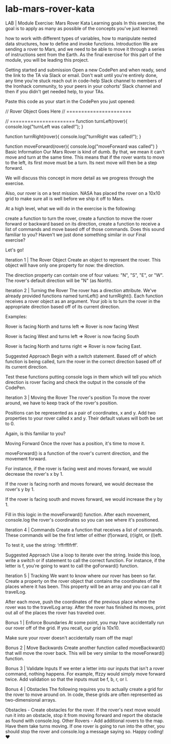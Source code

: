 # lab-mars-rover-kata
LAB | Module Exercise: Mars Rover Kata
Learning goals
In this exercise, the goal is to apply as many as possible of the concepts you've just learned:

how to work with different types of variables,
how to manipulate nested data structures,
how to define and invoke functions.
Introduction
We are sending a rover to Mars, and we need to be able to move it through a series of instructions sent from the Earth. As the final exercise for this part of the module, you will be leading this project.



Getting started and submission
Open a new CodePen and when ready, send the link to the TA via Slack or email. Don't wait until you're entirely done, any time you're stuck reach out in code-help Slack channel to members of the Ironhack community, to your peers in your cohorts' Slack channel and then if you didn't get needed help, to your TAs.

Paste this code as your start in the CodePen you just opened:

// Rover Object Goes Here
// ======================




// ======================
function turnLeft(rover){
  console.log("turnLeft was called!");
}

function turnRight(rover){
  console.log("turnRight was called!");
}

function moveForward(rover){
  console.log("moveForward was called")
}
Basic Information
Our Mars Rover is kind of dumb. By that, we mean it can't move and turn at the same time. This means that if the rover wants to move to the left, its first move must be a turn. Its next move will then be a step forward.

We will discuss this concept in more detail as we progress through the exercise.

Also, our rover is on a test mission. NASA has placed the rover on a 10x10 grid to make sure all is well before we ship it off to Mars.

At a high level, what we will do in the exercise is the following:

create a function to turn the rover,
create a function to move the rover forward or backward based on its direction,
create a function to receive a list of commands and move based off of those commands.
Does this sound familiar to you? Haven't we just done something similar in our Final exercise?

Let's go!

Iteration 1 | The Rover Object
Create an object to represent the rover. This object will have only one property for now: the direction.

The direction property can contain one of four values: "N", "S", "E", or "W". The rover's default direction will be "N" (as North).

Iteration 2 | Turning the Rover
The rover has a direction attribute. We've already provided functions named turnLeft() and turnRight(). Each function receives a rover object as an argument. Your job is to turn the rover in the appropriate direction based off of its current direction.

Examples:

Rover is facing North and turns left => Rover is now facing West

Rover is facing West and turns left => Rover is now facing South

Rover is facing North and turns right => Rover is now facing East.



Suggested Approach
Begin with a switch statement. Based off of which function is being called, turn the rover in the correct direction based off of its current direction.

Test these functions putting console logs in them which will tell you which direction is rover facing and check the output in the console of the CodePen.

Iteration 3 | Moving the Rover
The rover's position
To move the rover around, we have to keep track of the rover's position.

Positions can be represented as a pair of coordinates, x and y. Add two properties to your rover called x and y. Their default values will both be set to 0.

Again, is this familiar to you?



Moving Forward
Once the rover has a position, it's time to move it.



moveForward() is a function of the rover's current direction, and the movement forward.

For instance, if the rover is facing west and moves forward, we would decrease the rover's x by 1.

If the rover is facing north and moves forward, we would decrease the rover's y by 1.

If the rover is facing south and moves forward, we would increase the y by 1.

Fill in this logic in the moveForward() function. After each movement, console.log the rover's coordinates so you can see where it's positioned.

Iteration 4 | Commands
Create a function that receives a list of commands. These commands will be the first letter of either (f)orward, (r)ight, or (l)eft.

To test it, use the string: ‘rffrfflfrff’.

Suggested Approach
Use a loop to iterate over the string. Inside this loop, write a switch or if statement to call the correct function. For instance, if the letter is f, you're going to want to call the goForward() function.

Iteration 5 | Tracking
We want to know where our rover has been so far. Create a property on the rover object that contains the coordinates of the places where it has been. This property will be an array and you can call it travelLog.

After each move, push the coordinates of the previous place where the rover was to the travelLog array. After the rover has finished its moves, print out all of the places the rover has traveled over.

Bonus 1 | Enforce Boundaries
At some point, you may have accidentally run our rover off of the grid. If you recall, our grid is 10x10.

Make sure your rover doesn't accidentally roam off the map!

Bonus 2 | Move Backwards
Create another function called moveBackward() that will move the rover back. This will be very similar to the moveForward() function.

Bonus 3 | Validate Inputs
If we enter a letter into our inputs that isn't a rover command, nothing happens. For example, ffzzy would simply move forward twice. Add validation so that the inputs must be f, b, r, or l.

Bonus 4 | Obstacles
The following requires you to actually create a grid for the rover to move around on. In code, these grids are often represented as two-dimensional arrays.

Obstacles - Create obstacles for the rover. If the rover's next move would run it into an obstacle, stop it from moving forward and report the obstacle as found with console.log.
Other Rovers - Add additional rovers to the map. Have them take turns moving. If one rover is going to run into the other, you should stop the rover and console.log a message saying so.
Happy coding! ❤️
